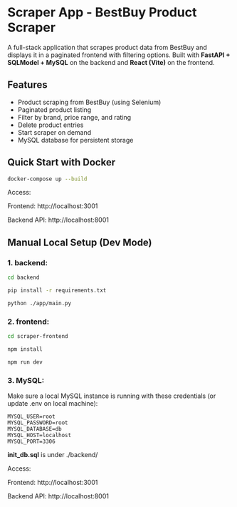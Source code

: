 # Scraper App - BestBuy Product Scraper

A full-stack application that scrapes product data from BestBuy and displays it in a paginated frontend with filtering options. Built with **FastAPI + SQLModel + MySQL** on the backend and **React (Vite)** on the frontend.

## Features

- Product scraping from BestBuy (using Selenium)
- Paginated product listing
- Filter by brand, price range, and rating
- Delete product entries
- Start scraper on demand
- MySQL database for persistent storage

## Quick Start with Docker

```bash
docker-compose up --build
```

Access:

Frontend: http://localhost:3001

Backend API: http://localhost:8001

## Manual Local Setup (Dev Mode)

### 1. backend:
   
```bash
cd backend

pip install -r requirements.txt

python ./app/main.py
```

### 2. frontend:

```bash
cd scraper-frontend

npm install

npm run dev
```

### 3. MySQL:

Make sure a local MySQL instance is running with these credentials (or update .env on local machine):

```
MYSQL_USER=root
MYSQL_PASSWORD=root
MYSQL_DATABASE=db
MYSQL_HOST=localhost
MYSQL_PORT=3306
```

**init_db.sql** is under ./backend/

Access:

Frontend: http://localhost:3001

Backend API: http://localhost:8001


